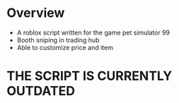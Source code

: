 # Overview
- A roblox script written for the game pet simulator 99
- Booth sniping in trading hub
- Able to customize price and item
# THE SCRIPT IS CURRENTLY OUTDATED
